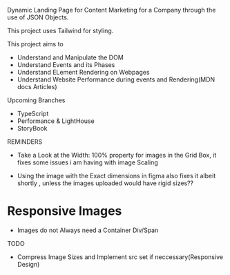  Dynamic Landing Page for Content Marketing for a Company through the use of JSON Objects.

 This project uses Tailwind for styling.

 This project aims to
 - Understand and Manipulate the DOM
 - Understand Events and its Phases
 - Understand ELement Rendering on Webpages 
 - Understand Website Performance during events and Rendering(MDN docs Articles)


Upcoming Branches
- TypeScript
- Performance & LightHouse
- StoryBook


 REMINDERS
* Take  a Look at the Width: 100% property for images in the Grid Box, it fixes some issues i am having with image Scaling
- Using the image with the Exact dimensions in figma also fixes it albeit shortly , unless the images uploaded would have rigid sizes??


# Responsive Images

- Images do not Always need a Container Div/Span


TODO
- Compress Image Sizes and Implement src set if neccessary(Responsive Design)